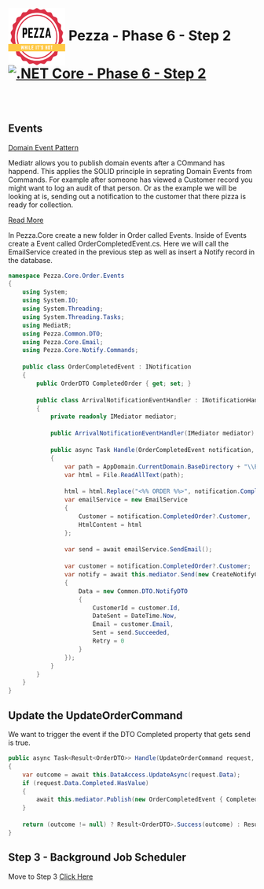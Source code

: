 <img align="left" width="116" height="116" src="../pezza-logo.png" />

# &nbsp;**Pezza - Phase 6 - Step 2** [![.NET Core - Phase 6 - Step 2](https://github.com/entelect-incubator/.NET/actions/workflows/dotnet-phase6-step2.yml/badge.svg)](https://github.com/entelect-incubator/.NET/actions/workflows/dotnet-phase6-step2.yml)

<br/><br/>

## **Events**

[Domain Event Pattern](https://microservices.io/patterns/data/domain-event.html)

Mediatr allows you to publish domain events after a COmmand has happend. This applies the SOLID principle in seprating Domain Events from Commands. For example after someone has viewed a Customer record you might want to log an audit of that person. Or as the example we will be looking at is, sending out a notification to the customer that there pizza is ready for collection. 

[Read More](https://ardalis.com/immediate-domain-event-salvation-with-mediatr/)

In Pezza.Core create a new folder in Order called Events. Inside of Events create a Event called OrderCompletedEvent.cs. Here we will call the EmailService created in the previous step as well as insert a Notify record in the database.

```cs
namespace Pezza.Core.Order.Events
{
    using System;
    using System.IO;
    using System.Threading;
    using System.Threading.Tasks;
    using MediatR;
    using Pezza.Common.DTO;
    using Pezza.Core.Email;
    using Pezza.Core.Notify.Commands;

    public class OrderCompletedEvent : INotification
    {
        public OrderDTO CompletedOrder { get; set; }

        public class ArrivalNotificationEventHandler : INotificationHandler<OrderCompletedEvent>
        {
            private readonly IMediator mediator;

            public ArrivalNotificationEventHandler(IMediator mediator) => this.mediator = mediator;

            public async Task Handle(OrderCompletedEvent notification, CancellationToken cancellationToken)
            {
                var path = AppDomain.CurrentDomain.BaseDirectory + "\\Email\\Templates\\OrderCompleted.html";
                var html = File.ReadAllText(path);

                html = html.Replace("<%% ORDER %%>", notification.CompletedOrder.Id.ToString());
                var emailService = new EmailService
                {
                    Customer = notification.CompletedOrder?.Customer,
                    HtmlContent = html
                };

                var send = await emailService.SendEmail();

                var customer = notification.CompletedOrder?.Customer;
                var notify = await this.mediator.Send(new CreateNotifyCommand
                {
                    Data = new Common.DTO.NotifyDTO
                    {
                        CustomerId = customer.Id,
                        DateSent = DateTime.Now,
                        Email = customer.Email,
                        Sent = send.Succeeded,
                        Retry = 0
                    }
                });
            }
        }
    }
}
```

## **Update the UpdateOrderCommand**

We want to trigger the event if the DTO Completed property that gets send is true.

```cs
public async Task<Result<OrderDTO>> Handle(UpdateOrderCommand request, CancellationToken cancellationToken)
{
    var outcome = await this.DataAccess.UpdateAsync(request.Data);
    if (request.Data.Completed.HasValue)
    {
        await this.mediator.Publish(new OrderCompletedEvent { CompletedOrder = outcome }, cancellationToken);
    }

    return (outcome != null) ? Result<OrderDTO>.Success(outcome) : Result<OrderDTO>.Failure("Error updating a Order");
}
```

## **Step 3 - Background Job Scheduler**

Move to Step 3
[Click Here](https://github.com/entelect-incubator/.NET/tree/master/Phase%206/Step%203)